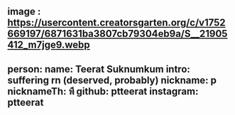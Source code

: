 image : https://usercontent.creatorsgarten.org/c/v1752669197/6871631ba3807cb79304eb9a/S__21905412_m7jge9.webp
---
person:
  name: Teerat Suknumkum
  intro: suffering rn (deserved, probably)
  nickname: p
  nicknameTh: พี
  github: ptteerat
  instagram: ptteerat
---

